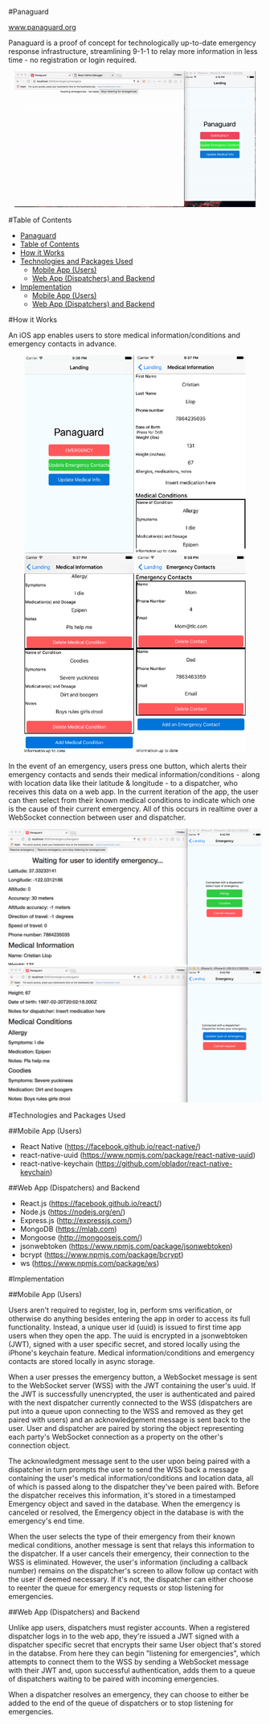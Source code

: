 #Panaguard 
<a name="panaguard"></a>

www.panaguard.org

Panaguard is a proof of concept for technologically up-to-date emergency response infrastructure, streamlining  9-1-1 to relay more information in less time - no registration or login required. 
<div style="text-align:center" align="center">
	<img src="https://github.com/llopinator/Panaguard/blob/master/Screenshots/Panaguard.gif" 
		display="block"/>
</div>

<a name="table-of-contents"></a>
#Table of Contents
 
 * [Panaguard](#panaguard)
 * [Table of Contents](#table-of-contents)
 * [How it Works](#how-it-works)
 * [Technologies and Packages Used](#technologies)
 	* [Mobile App (Users)](#mobile-app)
 	* [Web App (Dispatchers) and Backend](#web-app)
 * [Implementation](#implementation)
 	* [Mobile App (Users)](#mobile-app-implementation)
 	* [Web App (Dispatchers) and Backend](#web-app-implementation)

<a name="how-it-works"></a>
#How it Works

An iOS app enables users to store medical information/conditions and emergency contacts in advance.

<div style="text-align:center" align="center">
	<img src="https://github.com/llopinator/Panaguard/blob/master/Screenshots/Panaguard%20Landing.png" 
		display="inline-block"
		width="218"
		height="394"/>
	<img src="https://github.com/llopinator/Panaguard/blob/master/Screenshots/Panaguard%20MedInfo1.png" 
		display="inline-block"
		width="218"
		height="394"/>
	<img src="https://github.com/llopinator/Panaguard/blob/master/Screenshots/Panaguard%20MedInfo2.png" 
		display="inline-block"
		width="218"
		height="394"/>
	<img src="https://github.com/llopinator/Panaguard/blob/master/Screenshots/Panaguard%20EmergencyContacts.png" 
		display="inline-block"
		width="218"
		height="394"/>
</div>

In the event of an emergency, users press one button, which alerts their emergency contacts and sends their medical information/conditions - along with location data like their latitude & longitude - to a dispatcher, who receives this data on a web app. In the current iteration of the app, the user can then select from their known medical conditions to indicate which one is the cause of their current emergency. All of this occurs in realtime over a WebSocket connection between user and dispatcher.


<div style="text-align:center" align="center">
	<img src="https://github.com/llopinator/Panaguard/blob/master/Screenshots/Emergency1.png" 
		display="block"/>
	<img src="https://github.com/llopinator/Panaguard/blob/master/Screenshots/Emergency2.png" 
		display="block"/>
</div>


<a name="technologies"></a>
#Technologies and Packages Used

	
<a name="mobile-app"></a>
##Mobile App (Users)

* React Native (https://facebook.github.io/react-native/)
* react-native-uuid (https://www.npmjs.com/package/react-native-uuid)
* react-native-keychain (https://github.com/oblador/react-native-keychain)

<a name="web-app"></a>
##Web App (Dispatchers) and Backend

* React.js (https://facebook.github.io/react/)
* Node.js (https://nodejs.org/en/)
* Express.js (http://expressjs.com/)
* MongoDB (https://mlab.com)
* Mongoose (http://mongoosejs.com/)
* jsonwebtoken (https://www.npmjs.com/package/jsonwebtoken)
* bcrypt (https://www.npmjs.com/package/bcrypt)
* ws (https://www.npmjs.com/package/ws)

<a name="implementation"></a>
#Implementation

<a name="mobile-app-implementation"></a>
##Mobile App (Users)

Users aren't required to register, log in, perform sms verification, or otherwise do anything besides entering the app in order to access its full functionality. Instead, a unique user id (uuid) is issued to first time app users when they open the app. The uuid is encrypted in a jsonwebtoken (JWT), signed with a user specific secret, and stored locally using the iPhone's keychain feature. Medical information/conditions and emergency contacts are stored locally in async storage.
 
When a user presses the emergency button, a WebSocket message is sent to the WebSocket server (WSS) with the JWT containing the user's uuid. If the JWT is successfully unencrypted, the user is authenticated and paired with the next dispatcher currently connected to the WSS (dispatchers are put into a queue upon connecting to the WSS and removed as they get paired with users) and an acknowledgement message is sent back to the user. User and dispatcher are paired by storing the object representing each party's WebSocket connection as a property on the other's connection object.

The acknowledgment message sent to the user upon being paired with a dispatcher in turn prompts the user to send the WSS back a message containing the user's medical information/conditions and location data, all of which is passed along to the dispatcher they've been paired with. Before the dispatcher receives this information, it's stored in a timestamped Emergency object and saved in the database. When the emergency is canceled or resolved, the Emergency object in the database is with the emergency's end time.

When the user selects the type of their emergency from their known medical conditions, another message is sent that relays this information to the dispatcher. If a user cancels their emergency, their connection to the WSS is eliminated. However, the user's information (including a callback number) remains on the dispatcher's screen to allow follow up contact with the user if deemed necessary. If it's not, the dispatcher can either choose to reenter the queue for emergency requests or stop listening for emergencies.

<a name="web-app-implementation"></a>
##Web App (Dispatchers) and Backend

Unlike app users, dispatchers must register accounts. When a registered dispatcher logs in to the web app, they're issued a JWT signed with a dispatcher specific secret that encrypts their same User object that's stored in the databse. From here they can begin "listening for emergencies", which attempts to connect them to the WSS by sending a WebSocket message with their JWT and, upon successful authentication, adds them to a queue of dispatchers waiting to be paired with incoming emergencies.

When a dispatcher resolves an emergency, they can choose to either be added to the end of the  queue of dispatchers or to stop listening for emergencies. 





